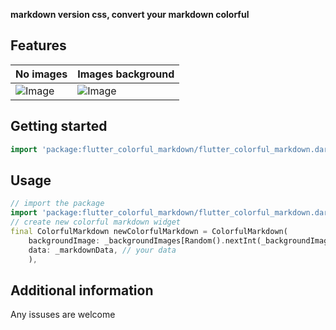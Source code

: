 <!--
This README describes the package. If you publish this package to pub.dev,
this README's contents appear on the landing page for your package.

For information about how to write a good package README, see the guide for
[writing package pages](https://dart.dev/tools/pub/writing-package-pages).

For general information about developing packages, see the Dart guide for
[creating packages](https://dart.dev/guides/libraries/create-packages)
and the Flutter guide for
[developing packages and plugins](https://flutter.dev/to/develop-packages).
-->

**markdown version css, convert your markdown colorful**

## Features

| No images | Images background |
|--------|--------|
|  ![Image](https://github.com/user-attachments/assets/e79dbd52-7dc4-4c93-8ff9-3cfdb1a0696a) | ![Image](https://github.com/user-attachments/assets/78597ce8-b1da-405e-b44c-f389cb824eb0) |

## Getting started

```dart
import 'package:flutter_colorful_markdown/flutter_colorful_markdown.dart';
```

## Usage


```dart
// import the package
import 'package:flutter_colorful_markdown/flutter_colorful_markdown.dart';
// create new colorful markdown widget
final ColorfulMarkdown newColorfulMarkdown = ColorfulMarkdown(
    backgroundImage: _backgroundImages[Random().nextInt(_backgroundImages.length)], // your background image if you need it
    data: _markdownData, // your data
    ),
```

## Additional information

Any issuses are welcome
